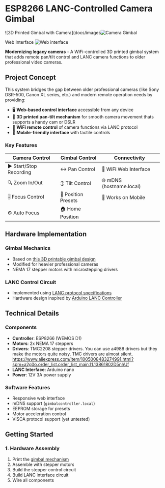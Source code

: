 # ESP8266 LANC-Controlled Camera Gimbal

![3D Printed Gimbal with Camera](docs/images![Camera Gimbal](https://github.com/user-attachments/assets/678f2cbf-d083-4ea2-b25e-12a536f71439)

Web Interface ![Web interface](https://github.com/user-attachments/assets/1da027f7-d23d-4321-b558-914af4772593)

**Modernizing legacy cameras** - A WiFi-controlled 3D printed gimbal system that adds remote pan/tilt control and LANC camera functions to older professional video cameras.

## Project Concept

This system bridges the gap between older professional cameras (like Sony DSR-500, Canon XL series, etc.) and modern remote operation needs by providing:

- 🖥️ **Web-based control interface** accessible from any device
- 🤖 **3D printed pan-tilt mechanism** for smooth camera movement thats supports a handy cam or DSLR
- 📡 **WiFi remote control** of camera functions via LANC protocol
- 📱 **Mobile-friendly interface** with tactile controls

### Key Features

| Camera Control | Gimbal Control | Connectivity |
|---------------|----------------|--------------|
| ▶️ Start/Stop Recording | ↔️ Pan Control | 📶 WiFi Web Interface |
| 🔍 Zoom In/Out | ↕️ Tilt Control | 🌐 mDNS (hostname.local) |
| 🎚️ Focus Control | 💾 Position Presets | 📱 Works on Mobile |
| ⚙️ Auto Focus | 🏠 Home Position | |

## Hardware Implementation

### Gimbal Mechanics
- Based on [this 3D printable gimbal design](https://www.myminifactory.com/object/3d-print-camera-gimbal-95406)
- Modified for heavier professional cameras
- NEMA 17 stepper motors with microstepping drivers

### LANC Control Circuit
- Implemented using [LANC protocol specifications](https://www.boehmel.de/lanc.htm)
- Hardware design inspired by [Arduino LANC Controller](https://controlyourcamera.blogspot.com/2011/02/arduino-powered-lanc-remote.html)


## Technical Details

### Components
- **Controller**: ESP8266 (WEMOS D1)
- **Motors**: 2x NEMA 17 steppers
- **Drivers**: TMC2208 stepper drivers. You can use a4988 drivers but they make the motors quite noisy. TMC drivers are almost silent. https://www.aliexpress.com/item/1005008483274991.html?spm=a2g0o.order_list.order_list_main.11.13861802D5nhUf 
- **LANC Interface**: Arduino nano
- **Power**: 12V 3A power supply

### Software Features
- Responsive web interface
- mDNS support (`gimbalcontroller.local`)
- EEPROM storage for presets
- Motor acceleration control
- VISCA protocol support (yet untested)

## Getting Started

### 1. Hardware Assembly
1. Print the [gimbal mechanism](https://www.myminifactory.com/object/3d-print-camera-gimbal-95406)
2. Assemble with stepper motors
3. Build the stepper control circuit
4. Build LANC interface circuit
5. Wire all components
